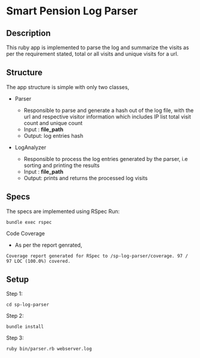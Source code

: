 # Smart Pension Log Parser

## Description
This ruby app is implemented to parse the log and summarize the visits as per the requirement stated, total or all visits and unique visits for a url.

## Structure
The app structure is simple with only two classes,
- Parser
  - Responsible to parse and generate a hash out of the log file, with the url and respective visitor information which includes IP list total visit count
 and unique count
  - Input : **file_path**
  - Output: log entries hash


- LogAnalyzer
  - Responsible to process the log entries generated by the parser, i.e sorting and printing the results
  - Input : **file_path**
  - Output: prints and returns the processed log visits

## Specs
The specs are implemented using RSpec
Run:
```
bundle exec rspec
```
Code Coverage
- As per the report genrated,
```
Coverage report generated for RSpec to /sp-log-parser/coverage. 97 / 97 LOC (100.0%) covered.
```
## Setup
Step 1:

```
cd sp-log-parser
```
Step 2:
```
bundle install
```
Step 3:
```
ruby bin/parser.rb webserver.log
```
